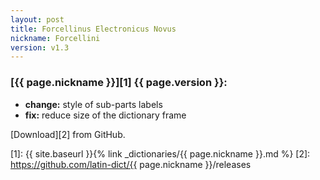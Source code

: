 ```yaml
---
layout: post
title: Forcellinus Electronicus Novus
nickname: Forcellini
version: v1.3
---
```


### [{{ page.nickname }}][1] {{ page.version }}:

- **change:** style of sub-parts labels
- **fix:** reduce size of the dictionary frame

[Download][2] from GitHub.


[1]: {{ site.baseurl }}{% link _dictionaries/{{ page.nickname }}.md %}
[2]: https://github.com/latin-dict/{{ page.nickname }}/releases
